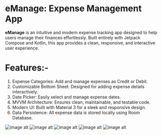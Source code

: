 # eManage: Expense Management App

**eManage** is an intuitive and modern expense tracking app designed to help users manage their finances effortlessly.
Built entirely with Jetpack Compose and Kotlin, this app provides a clean, responsive, and interactive user experience.

# Features:-
1. Expense Categories: Add and manage expenses as Credit or Debit.
2. Customizable Bottom Sheet: Designed for adding expense details interactively.
3. Date Picker: Easily select and manage expense dates.
4. MVVM Architecture: Ensures clean, maintainable, and testable code.
5. Modern UI: Built with Material 3 for a sleek and responsive design.
6. Data Persistence: All expense data is stored locally using Room Database.

![image alt](https://github.com/DivyansPathak/eManage/blob/bb2825df3857722bdd582b2f177ebe4a12088fe5/home.jpeg)
![image alt](https://github.com/DivyansPathak/eManage/blob/bb2825df3857722bdd582b2f177ebe4a12088fe5/Drawer.jpeg)
![image alt](https://github.com/DivyansPathak/eManage/blob/bb2825df3857722bdd582b2f177ebe4a12088fe5/addExpense.jpeg)
![image alt](https://github.com/DivyansPathak/eManage/blob/bb2825df3857722bdd582b2f177ebe4a12088fe5/creditFilter.jpeg)
![image alt](https://github.com/DivyansPathak/eManage/blob/bb2825df3857722bdd582b2f177ebe4a12088fe5/debitFilter.jpeg)
